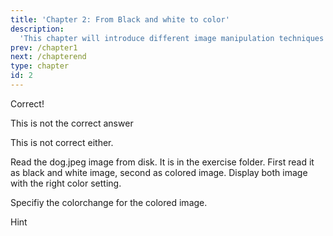 ```yaml
---
title: 'Chapter 2: From Black and white to color'
description:
  'This chapter will introduce different image manipulation techniques about the colorcoded image'
prev: /chapter1
next: /chapterend
type: chapter
id: 2
---
```


<exercise id="3" title="Images for a computer" type="slides">

<slides source="chapter2_01_images">
</slides>

</exercise>

<exercise id="4" title="Arrays">
<choice>
<opt text="Images are n-dimensional arrays for the computer" correct="true">

Correct!

</opt>

<opt text="Values range from 0 to 1 million for each pixel">

This is not the correct answer

</opt>

<opt text="Black and white images and colored images have the same number of channels">

This is not correct either.

</opt>
</choice>

</exercise>


<exercise id="5" title="Coding" type="slides">

<slides source="chapter2_02_coding">
</slides>
</exercise>

<exercise id="6" title="Hands on">

Read the dog.jpeg image from disk. It is in the exercise folder.
First read it as black and white image, second as colored image.
Display both image with the right color setting.

<codeblock id="02_02">

Specifiy the colorchange for the colored image.

</codeblock>
</exercise>

<exercise id="7" title="Test">

<codeblock id="02_03">
	Hint
</codeblock>
</exercise>

